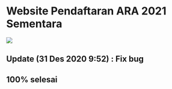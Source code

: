 # Website Pendaftaran ARA 2021 Sementara

![](https://github.com/BryanYehuda/WebsiteARA2020/blob/Sulthon/ara.gif)

## Update (31 Des 2020 9:52) : Fix bug

## 100% selesai
